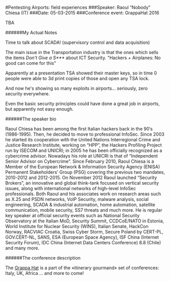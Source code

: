 #Pentesting Airports: field experiences
###Speaker: Raoul “Nobody” Chiesa (IT)
###Date: 05-03-2015
###Conference event: GrappaHat 2016

TBA

######My Actual Notes

Time to talk about SCADA! (supervisory control and data acquisition)

The main issue in the Transportation industry is that the ones which sells the items _Don't Give a S***_ about ICT Security.
"Hackers + Airplanes: No good can come for this"

Apparently at a presentation TSA showed their master keys, so in time 0 people were able to 3d print copies of those and open any TSA lock.

And now he's showing so many exploits in airports... seriously, zero security everywhere.

Even the basic security principles could have done a great job in airports, but apparently not easy enough.


######The speaker bio

Raoul Chiesa has been among the first Italian hackers back in the 90′s (1986-1995). Then, he decided to move to professional InfoSec. Since 2003 he started its cooperation with the United Nations Interregional Crime and Justice Research Institute, working on “HPP”, the Hackers Profiling Project run by ISECOM and UNICRI; in 2005 he has been officially recognized as a cybercrime advisor. Nowadays his role at UNICRI is that of “Independent Senior Advisor on Cybercrime”.
Since February 2010, Raoul Chiesa is a Member of the European Network & Information Security Agency (ENISA) Permanent Stakeholders’ Group (PSG) covering the previous two mandates, 2010-2012 and 2012-2015. On November 2012 Raoul launched “Security Brokers”, an innovative and global think-tank focused on vertical security issues, along with international networks of high-level InfoSec professionals. Both Raoul and his associates work on research areas such as X.25 and PSDN networks, VoIP Security, malware analysis, social engineering, SCADA & industrial automation, home automation, satellite communication, mobile security, SS7 threats and much more. He is regular key speaker at official security events such as National Security Observatory at the Italian MoD, Security Summit, CCDCoE/NATO in Estonia, World Institute for Nuclear Security (WINS), Italian Senate, HackCon Norway, RACVIAC Croatia, Swiss Cyber Storm, Secure Poland by CERT-PL, GOV.CERT-NL, SANS, ESA (European Space Agency), ISF China (Internet Security Forum), IDC China (Internet Data Centers Conference) 8.8 (Chile) and many more.

######The conference description

The [Grappa Hat](https://grappahat.net) is a part of the «itinerary gourmand» set of conferences:
Italy, UK, Africa … and more to come!
